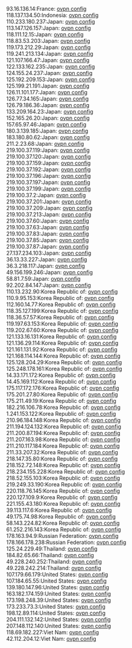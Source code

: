 93.16.136.14:France: [ovpn config](vpn/93_16_136_14.ovpn)  
118.137.134.50:Indonesia: [ovpn config](vpn/118_137_134_50.ovpn)  
110.233.180.237:Japan: [ovpn config](vpn/110_233_180_237.ovpn)  
113.147.126.157:Japan: [ovpn config](vpn/113_147_126_157.ovpn)  
118.111.12.15:Japan: [ovpn config](vpn/118_111_12_15.ovpn)  
118.83.53.203:Japan: [ovpn config](vpn/118_83_53_203.ovpn)  
119.173.212.29:Japan: [ovpn config](vpn/119_173_212_29.ovpn)  
119.241.213.134:Japan: [ovpn config](vpn/119_241_213_134.ovpn)  
121.107.166.47:Japan: [ovpn config](vpn/121_107_166_47.ovpn)  
122.133.162.235:Japan: [ovpn config](vpn/122_133_162_235.ovpn)  
124.155.24.237:Japan: [ovpn config](vpn/124_155_24_237.ovpn)  
125.192.209.153:Japan: [ovpn config](vpn/125_192_209_153.ovpn)  
125.199.21.191:Japan: [ovpn config](vpn/125_199_21_191.ovpn)  
126.11.101.177:Japan: [ovpn config](vpn/126_11_101_177.ovpn)  
126.77.34.165:Japan: [ovpn config](vpn/126_77_34_165.ovpn)  
126.79.186.36:Japan: [ovpn config](vpn/126_79_186_36.ovpn)  
133.209.164.23:Japan: [ovpn config](vpn/133_209_164_23.ovpn)  
152.165.26.20:Japan: [ovpn config](vpn/152_165_26_20.ovpn)  
157.65.97.46:Japan: [ovpn config](vpn/157_65_97_46.ovpn)  
180.3.139.185:Japan: [ovpn config](vpn/180_3_139_185.ovpn)  
183.180.80.62:Japan: [ovpn config](vpn/183_180_80_62.ovpn)  
211.2.23.68:Japan: [ovpn config](vpn/211_2_23_68.ovpn)  
219.100.37.119:Japan: [ovpn config](vpn/219_100_37_119.ovpn)  
219.100.37.120:Japan: [ovpn config](vpn/219_100_37_120.ovpn)  
219.100.37.159:Japan: [ovpn config](vpn/219_100_37_159.ovpn)  
219.100.37.192:Japan: [ovpn config](vpn/219_100_37_192.ovpn)  
219.100.37.196:Japan: [ovpn config](vpn/219_100_37_196.ovpn)  
219.100.37.197:Japan: [ovpn config](vpn/219_100_37_197.ovpn)  
219.100.37.199:Japan: [ovpn config](vpn/219_100_37_199.ovpn)  
219.100.37.2:Japan: [ovpn config](vpn/219_100_37_2.ovpn)  
219.100.37.201:Japan: [ovpn config](vpn/219_100_37_201.ovpn)  
219.100.37.209:Japan: [ovpn config](vpn/219_100_37_209.ovpn)  
219.100.37.213:Japan: [ovpn config](vpn/219_100_37_213.ovpn)  
219.100.37.60:Japan: [ovpn config](vpn/219_100_37_60.ovpn)  
219.100.37.63:Japan: [ovpn config](vpn/219_100_37_63.ovpn)  
219.100.37.83:Japan: [ovpn config](vpn/219_100_37_83.ovpn)  
219.100.37.85:Japan: [ovpn config](vpn/219_100_37_85.ovpn)  
219.100.37.87:Japan: [ovpn config](vpn/219_100_37_87.ovpn)  
27.137.234.103:Japan: [ovpn config](vpn/27_137_234_103.ovpn)  
36.13.33.227:Japan: [ovpn config](vpn/36_13_33_227.ovpn)  
36.3.218.117:Japan: [ovpn config](vpn/36_3_218_117.ovpn)  
49.156.199.246:Japan: [ovpn config](vpn/49_156_199_246.ovpn)  
58.81.7.59:Japan: [ovpn config](vpn/58_81_7_59.ovpn)  
92.202.84.147:Japan: [ovpn config](vpn/92_202_84_147.ovpn)  
110.13.232.90:Korea Republic of: [ovpn config](vpn/110_13_232_90.ovpn)  
110.9.95.153:Korea Republic of: [ovpn config](vpn/110_9_95_153.ovpn)  
112.160.14.77:Korea Republic of: [ovpn config](vpn/112_160_14_77.ovpn)  
118.35.127.199:Korea Republic of: [ovpn config](vpn/118_35_127_199.ovpn)  
118.36.57.57:Korea Republic of: [ovpn config](vpn/118_36_57_57.ovpn)  
119.197.63.153:Korea Republic of: [ovpn config](vpn/119_197_63_153.ovpn)  
119.202.67.60:Korea Republic of: [ovpn config](vpn/119_202_67_60.ovpn)  
121.133.16.131:Korea Republic of: [ovpn config](vpn/121_133_16_131.ovpn)  
121.136.29.114:Korea Republic of: [ovpn config](vpn/121_136_29_114.ovpn)  
121.161.131.92:Korea Republic of: [ovpn config](vpn/121_161_131_92.ovpn)  
121.168.114.144:Korea Republic of: [ovpn config](vpn/121_168_114_144.ovpn)  
125.128.204.29:Korea Republic of: [ovpn config](vpn/125_128_204_29.ovpn)  
125.248.178.161:Korea Republic of: [ovpn config](vpn/125_248_178_161.ovpn)  
14.33.171.172:Korea Republic of: [ovpn config](vpn/14_33_171_172.ovpn)  
14.45.169.112:Korea Republic of: [ovpn config](vpn/14_45_169_112.ovpn)  
175.117.172.176:Korea Republic of: [ovpn config](vpn/175_117_172_176.ovpn)  
175.201.27.80:Korea Republic of: [ovpn config](vpn/175_201_27_80.ovpn)  
175.211.49.19:Korea Republic of: [ovpn config](vpn/175_211_49_19.ovpn)  
182.216.106.78:Korea Republic of: [ovpn config](vpn/182_216_106_78.ovpn)  
1.241.153.122:Korea Republic of: [ovpn config](vpn/1_241_153_122.ovpn)  
210.96.184.148:Korea Republic of: [ovpn config](vpn/210_96_184_148.ovpn)  
211.194.124.132:Korea Republic of: [ovpn config](vpn/211_194_124_132.ovpn)  
211.200.87.194:Korea Republic of: [ovpn config](vpn/211_200_87_194.ovpn)  
211.207.163.98:Korea Republic of: [ovpn config](vpn/211_207_163_98.ovpn)  
211.210.117.184:Korea Republic of: [ovpn config](vpn/211_210_117_184.ovpn)  
211.33.207.32:Korea Republic of: [ovpn config](vpn/211_33_207_32.ovpn)  
218.147.35.80:Korea Republic of: [ovpn config](vpn/218_147_35_80.ovpn)  
218.152.72.148:Korea Republic of: [ovpn config](vpn/218_152_72_148.ovpn)  
218.234.155.228:Korea Republic of: [ovpn config](vpn/218_234_155_228.ovpn)  
218.52.155.103:Korea Republic of: [ovpn config](vpn/218_52_155_103.ovpn)  
219.249.33.190:Korea Republic of: [ovpn config](vpn/219_249_33_190.ovpn)  
220.118.76.145:Korea Republic of: [ovpn config](vpn/220_118_76_145.ovpn)  
220.127.109.9:Korea Republic of: [ovpn config](vpn/220_127_109_9.ovpn)  
221.155.43.180:Korea Republic of: [ovpn config](vpn/221_155_43_180.ovpn)  
39.113.117.6:Korea Republic of: [ovpn config](vpn/39_113_117_6.ovpn)  
49.175.74.98:Korea Republic of: [ovpn config](vpn/49_175_74_98.ovpn)  
58.143.224.82:Korea Republic of: [ovpn config](vpn/58_143_224_82.ovpn)  
61.252.216.143:Korea Republic of: [ovpn config](vpn/61_252_216_143.ovpn)  
178.163.94.9:Russian Federation: [ovpn config](vpn/178_163_94_9.ovpn)  
178.166.178.238:Russian Federation: [ovpn config](vpn/178_166_178_238.ovpn)  
125.24.229.49:Thailand: [ovpn config](vpn/125_24_229_49.ovpn)  
184.82.65.66:Thailand: [ovpn config](vpn/184_82_65_66.ovpn)  
49.228.240.252:Thailand: [ovpn config](vpn/49_228_240_252.ovpn)  
49.228.242.214:Thailand: [ovpn config](vpn/49_228_242_214.ovpn)  
107.179.66.179:United States: [ovpn config](vpn/107_179_66_179.ovpn)  
107.184.65.55:United States: [ovpn config](vpn/107_184_65_55.ovpn)  
139.180.147.96:United States: [ovpn config](vpn/139_180_147_96.ovpn)  
163.182.174.159:United States: [ovpn config](vpn/163_182_174_159.ovpn)  
173.198.248.39:United States: [ovpn config](vpn/173_198_248_39.ovpn)  
173.233.73.3:United States: [ovpn config](vpn/173_233_73_3.ovpn)  
198.12.89.114:United States: [ovpn config](vpn/198_12_89_114.ovpn)  
204.111.132.142:United States: [ovpn config](vpn/204_111_132_142.ovpn)  
207.148.112.140:United States: [ovpn config](vpn/207_148_112_140.ovpn)  
118.69.182.227:Viet Nam: [ovpn config](vpn/118_69_182_227.ovpn)  
42.112.204.12:Viet Nam: [ovpn config](vpn/42_112_204_12.ovpn)  
